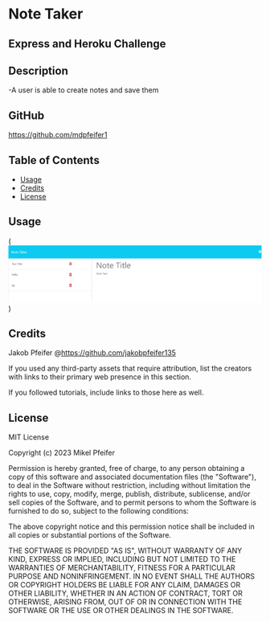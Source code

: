 # Note Taker

## Express and Heroku Challenge

## Description 

-A user is able to create notes and save them

 
## GitHub 
 https://github.com/mdpfeifer1

## Table of Contents 

- [Usage](#usage)
- [Credits](#credits)
- [License](#license)

## Usage

(![Project](./imgs/localhost_3001_notes.png))

## Credits
 
Jakob Pfeifer @https://github.com/jakobpfeifer135 

If you used any third-party assets that require attribution, list the creators with links to their primary web presence in this section.

If you followed tutorials, include links to those here as well.

## License

MIT License

Copyright (c) 2023 Mikel Pfeifer

Permission is hereby granted, free of charge, to any person obtaining a copy
of this software and associated documentation files (the "Software"), to deal
in the Software without restriction, including without limitation the rights
to use, copy, modify, merge, publish, distribute, sublicense, and/or sell
copies of the Software, and to permit persons to whom the Software is
furnished to do so, subject to the following conditions:

The above copyright notice and this permission notice shall be included in all
copies or substantial portions of the Software.

THE SOFTWARE IS PROVIDED "AS IS", WITHOUT WARRANTY OF ANY KIND, EXPRESS OR
IMPLIED, INCLUDING BUT NOT LIMITED TO THE WARRANTIES OF MERCHANTABILITY,
FITNESS FOR A PARTICULAR PURPOSE AND NONINFRINGEMENT. IN NO EVENT SHALL THE
AUTHORS OR COPYRIGHT HOLDERS BE LIABLE FOR ANY CLAIM, DAMAGES OR OTHER
LIABILITY, WHETHER IN AN ACTION OF CONTRACT, TORT OR OTHERWISE, ARISING FROM,
OUT OF OR IN CONNECTION WITH THE SOFTWARE OR THE USE OR OTHER DEALINGS IN THE
SOFTWARE.
